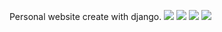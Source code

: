 Personal website create with django.
<img src="https://github.com/niki9011/mysite-django/blob/main/static/images/home-screen.png">
<img src="https://github.com/niki9011/mysite-django/blob/main/static/images/certificates-screen.png">
<img src="https://github.com/niki9011/mysite-django/blob/main/static/images/skills-screen.png">
<img src="https://github.com/niki9011/mysite-django/blob/main/static/images/contactme-screen.png">
